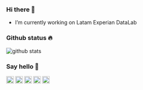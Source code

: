 ### Hi there 👋

-  I’m currently working on Latam Experian DataLab

### Github status :fire:

![github stats](https://github-readme-stats.vercel.app/api?username=netoht&show_icons=true&title_color=000)

### Say hello 👋

<a href="https://www.linkedin.com/in/netoht/"><img src="https://img.shields.io/badge/linkedin-000.svg?&logo=linkedin" height=20></a> 
<a href="https://www.instagram.com/netoht/"><img src="https://img.shields.io/badge/instagram-000.svg?&logo=instagram" height=20></a>
<a href="https://www.twitter.com/wneto/"><img src="https://img.shields.io/badge/twitter-000.svg?&logo=twitter" height=20></a>
<a href="https://www.github.com/netoht/"><img src="https://img.shields.io/badge/github-000.svg?&logo=github" height=20></a>
<a href="mailto:netoht@gmail.com"><img src="https://img.shields.io/badge/gmail-000.svg?&logo=gmail" height=20></a>


<!--
**netoht/netoht** is a ✨ _special_ ✨ repository because its `README.md` (this file) appears on your GitHub profile.

Here are some ideas to get you started:

- 🔭 I’m currently working on ...
- 🌱 I’m currently learning ...
- 👯 I’m looking to collaborate on ...
- 🤔 I’m looking for help with ...
- 💬 Ask me about ...
- 📫 How to reach me: ...
- 😄 Pronouns: ...
- ⚡ Fun fact: ...
-->
